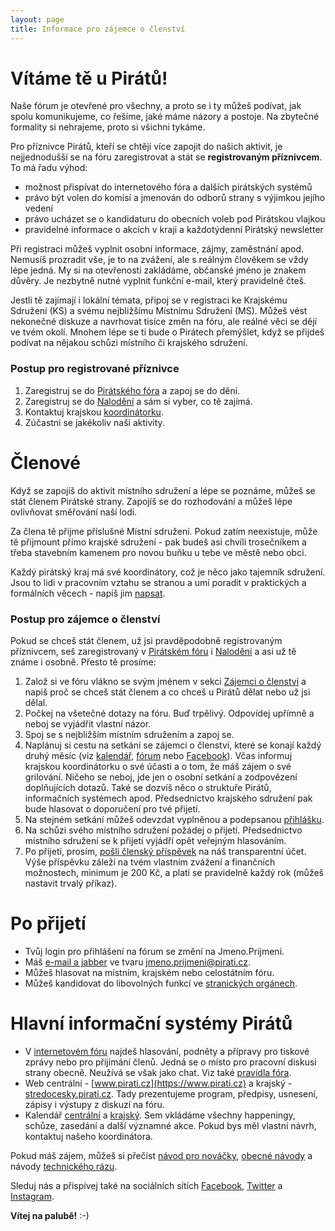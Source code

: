 ```yaml
---
layout: page
title: Informace pro zájemce o členství
---
```


# Vítáme tě u Pirátů!

Naše fórum je otevřené pro všechny, a proto se i ty můžeš podívat, jak spolu komunikujeme, co řešíme, jaké máme názory a postoje. Na zbytečné formality si nehrajeme, proto si všichni tykáme.

Pro příznivce Pirátů, kteří se chtějí více zapojit do našich aktivit, je nejjednodušší se na fóru zaregistrovat a stát se **registrovaným příznivcem**. To má řadu výhod:

* možnost přispívat do internetového fóra a dalších pirátských systémů
* právo být volen do komisí a jmenován do odborů strany s výjimkou jejího vedení
* právo ucházet se o kandidaturu do obecních voleb pod Pirátskou vlajkou
* pravidelné informace o akcích v kraji a každotýdenní Pirátský newsletter

Při registraci můžeš vyplnit osobní informace, zájmy, zaměstnání apod. Nemusíš prozradit vše, je to na zvážení, ale s reálným člověkem se vždy lépe jedná. My si na otevřenosti zakládáme, občanské jméno je znakem důvěry. Je nezbytně nutné vyplnit funkční e-mail, který pravidelně čteš.

Jestli tě zajímají i lokální témata, připoj se v registraci ke Krajskému Sdružení (KS) a svému nejbližšímu Místnímu Sdružení (MS). Můžeš vést nekonečné diskuze a navrhovat tisíce změn na fóru, ale reálné věci se dějí ve tvém okolí. Mnohem lépe se ti bude o Pirátech přemýšlet, když se přijdeš podívat na nějakou schůzi místního či krajského sdružení.

### Postup pro registrované příznivce

1. Zaregistruj se do [Pirátského fóra](https://forum.pirati.cz) a zapoj se do dění.
2. Zaregistruj se do [Nalodění](https://nalodeni.pirati.cz) a sám si vyber, co tě zajímá.
3. Kontaktuj krajskou [koordinátorku](https://stredocesky.pirati.cz/kontakt/).
4. Zúčastni se jakékoliv naší aktivity.


# Členové

Když se zapojíš do aktivit místního sdružení a lépe se poznáme, můžeš se stát členem Pirátské strany. Zapojíš se do rozhodování a můžeš lépe ovlivňovat směřování naší lodi.

Za člena tě přijme příslušné Místní sdružení. Pokud zatím neexistuje, může tě přijmount přímo krajské sdružení - pak budeš asi chvíli trosečníkem a třeba stavebním kamenem pro novou buňku u tebe ve městě nebo obci.

Každý pirátský kraj má své koordinátory, což je něco jako tajemník sdružení. Jsou to lidi v pracovním vztahu se stranou a umí poradit v praktických a formálních věcech - napiš jim [napsat](/kontakt).

### Postup pro zájemce o členství

Pokud se chceš stát členem, už jsi pravděpodobně registrovaným příznivcem, seš zaregistrovaný v [Pirátském fóru](https://forum.pirati.cz) i [Nalodění](https://nalodeni.pirati.cz) a asi už tě známe i osobně. Přesto tě prosíme:

1. Založ si ve fóru vlákno se svým jménem v sekci [Zájemci o členství](https://forum.pirati.cz/viewforum.php?f=447) a napiš proč se chceš stát členem a co chceš u Pirátů dělat nebo už jsi dělal.
2. Počkej na všetečné dotazy na fóru. Buď trpělivý. Odpovídej upřímně a neboj se vyjádřit vlastní názor.
3. Spoj se s nejbližším místním sdružením a zapoj se.
4. Naplánuj si cestu na setkání se zájemci o členství, které se konají každý druhý měsíc (viz [kalendář](https://stredocesky.pirati.cz/kalendar), [fórum](https://forum.pirati.cz/viewtopic.php?t=13752&view=unread#unread) nebo [Facebook](https://www.facebook.com/PiratiStredniCechy)). Včas informuj krajskou koordinátorku o své účasti a o tom, že máš zájem o své grilování. Ničeho se neboj, jde jen o osobní setkání a zodpovězení doplňujících dotazů. Také se dozvíš něco o struktuře Pirátů, informačních systémech apod. Předsednictvo krajského sdružení pak bude hlasovat o doporučení pro tvé přijetí.
5. Na stejném setkání můžeš odevzdat vyplněnou a podepsanou [přihlášku](https://wiki.pirati.cz/ao/sablony/start).
6. Na schůzi svého místního sdružení požádej o přijetí. Předsednictvo místního sdružení se k přijetí vyjádří opět veřejným hlasováním.
7. Po přijetí, prosím, [pošli členský příspěvek](https://www.pirati.cz/fo/navody/prispevek) na náš transparentní účet. Výše příspěvku záleží na tvém vlastním zvážení a finančních možnostech, minimum je 200 Kč, a platí se pravidelně každý rok (můžeš nastavit trvalý příkaz).

# Po přijetí

* Tvůj login pro přihlášení na fórum se změní na Jmeno.Prijmeni.
* Máš [e-mail a jabber](https://www.pirati.cz/to/navody/email) ve tvaru jmeno.prijmeni@pirati.cz.
* Můžeš hlasovat na místním, krajském nebo celostátním fóru.
* Můžeš kandidovat do libovolných funkcí ve [stranických orgánech](https://www.pirati.cz/rules/organizace).

# Hlavní informační systémy Pirátů

* V [internetovém fóru](https://forum.pirati.cz) najdeš hlasování, podněty a přípravy pro tiskové zprávy nebo pro přijímání členů. Jedná se o místo pro pracovní diskusi strany obecně. Neužívá se však jako chat. Viz také [pravidla fóra](https://www.pirati.cz/ao/pravidla/forum).
* Web centrální - [www.pirati.cz](https://www.pirati.cz) a krajský - [stredocesky.pirati.cz](https://stredocesky.pirati.cz). Tady prezentujeme program, předpisy, usnesení, zápisy i výstupy z diskuzí na fóru.
* Kalendář [centrální](https://kalendar.pirati.cz) a [krajský](https://stredocesky.pirati.cz/kalendar). Sem vkládáme všechny happeningy, schůze, zasedání a další významné akce. Pokud bys měl vlastní návrh, kontaktuj našeho koordinátora.

Pokud máš zájem, můžeš si přečíst [návod pro nováčky](https://www.pirati.cz/po/vzdelavani/uvod_do_piratu), [obecné návody](https://www.pirati.cz/po/vzdelavani#vzdelavani_clenu) a návody [technického rázu](https://www.pirati.cz/to/navody/start).

Sleduj nás a přispívej také na sociálních sítích [Facebook](https://www.facebook.com/pirati.stc/), [Twitter](https://twitter.com/pirati_sck) a [Instagram](https://www.instagram.com/stredocestipirati/).

**Vítej na palubě!** :-)
